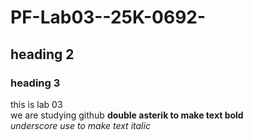 # PF-Lab03--25K-0692-
## heading 2
### heading 3
this is lab 03
<br/>
we are studying github
**double asterik to make text bold**
<br/>
_underscore use to make text italic_
